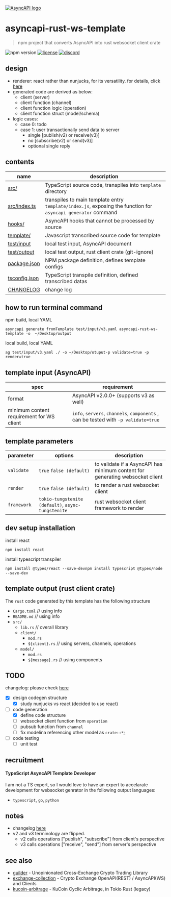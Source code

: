 [![AsyncAPI logo](./assets/logo_banner.png)](https://www.asyncapi.com)

# asyncapi-rust-ws-template
> npm project that converts AsyncAPI into rust websocket client crate 

![npm version](https://img.shields.io/npm/v/asyncapi-rust-ws-template.svg)
[![license](https://img.shields.io/github/license/kanekoshoyu/exchange-collection)](https://github.com/kanekoshoyu/exchange-collection/blob/master/LICENSE)
[![discord](https://img.shields.io/discord/1153997271294283827)](https://discord.gg/q3j5MYdwnm)
## design
- renderer: react rather than nunjucks, for its versatility. for details, click [here](https://www.asyncapi.com/docs/tools/generator/file-templates)
- generated code are derived as below:
  - client (server)
  - client function (channel)
  - client function logic (operation)
  - client function struct (model/schema)
- logic cases:
  - case 0: todo
  - case 1: user transactionally send data to server
    - single [publish(v2) or receive(v3)]
    - no [subscribe(v2) or send(v3)]
    - optional single reply

## contents
| name                            | description                                                                                                   |
| ------------------------------- | ------------------------------------------------------------------------------------------------------------- |
| [src/](/src/)                   | TypeScript source code, transpiles into `template` directory                                                  |
| [src/index.ts](/src/index.ts)   | transpiles to main template entry `template/index.js`, exposing the function for `asyncapi generator` command |
| [hooks/](/hooks/after.js)       | AsyncAPI hooks that cannot be processed by source                                                             |
| [template/](/template/)         | Javascript transcribed source code for template                                                               |
| [test/input](/test/)            | local test input, AsyncAPI document                                                                           |
| [test/output](/test/)           | local test output, rust client crate (git-ignore)                                                             |
| [package.json](/package.json)   | NPM package definition, defines template configs                                                              |
| [tsconfig.json](/tsconfig.json) | TypeScript transpile definition, defined transcribed datas                                                    |
| [CHANGELOG](/CHANGELOG.md)      | change log                                                                                                    |

## how to run terminal command
npm build, local YAML
```
asyncapi generate fromTemplate test/input/v3.yaml asyncapi-rust-ws-template -o  ~/Desktop/output
```
local build, local YAML
```
ag test/input/v3.yaml ./ -o ~/Desktop/otuput-p validate=true -p render=true
```

## template input (AsyncAPI)
| spec                                      | requirement                                                                         |
| ----------------------------------------- | ----------------------------------------------------------------------------------- |
| format                                    | AsyncAPI v2.0.0+ (supports v3 as well)                                              |
| minimum content requirement for WS client | `info`, `servers`, `channels`, `components` , can be tested with `-p validate=true` |


## template parameters
| parameter   | options                                            | description                                                                   |
| ----------- | -------------------------------------------------- | ----------------------------------------------------------------------------- |
| `validate`  | `true` `false (default)`                           | to validate if a AsyncAPI has minimum content for generating websocket client |
| `render`    | `true` `false (default)`                           | to render a rust websocket client                                             |
| `framework` | `tokio-tungstenite (default)`, `async-tungstenite` | rust websocket client framework to render                                     |

## dev setup installation
install react
```
npm install react
```
install typescript transpiler
```
npm install @types/react --save-devnpm install typescript @types/node --save-dev
```

## template output (rust client crate)
The `rust` code generated by this template has the following structure
- `Cargo.toml` // using info
- `README.md` // using info
- `src/`
  - `lib.rs` // overall library
  - `client/`
    - `mod.rs`
    - `${client}.rs` // using servers, channels, operations
  - `model/`
    - `mod.rs`
    - `${message}.rs` // using components

## TODO
changelog: please check [here](./CHANGELOG.md)
- [x] design codegen structure
  - [x] study nunjucks vs react (decided to use react)
- [ ] code generation
  - [x] define code structure
  - [ ] websocket client function from `operation`
  - [ ] pubsub function from `channel`
  - [ ] fix modelina referencing other model as `crate::*`;
- [ ] code testing
  - [ ] unit test

## recruitment
#### TypeScript AsyncAPI Template Developer
I am not a TS expert, so I would love to have an expert to accelarate development for websocket genrator in the following output languages:
- `typescript`, `go`, `python`  

## notes
- changelog [here](./CHANGELOG.md)
- v2 and v3 terminology are flipped. 
  - v2 calls operations ["publish", "subscribe"] from client's perspective
  - v3 calls operations ["receive", "send"] from server's perspective

## see also
- [guilder](https://github.com/kanekoshoyu/guilder) - Unopinionated Cross-Exchange Crypto Trading Library
- [exchange-collection](https://github.com/kanekoshoyu/exchange-collection) - Crypto Exchange OpenAPI(REST) / AsyncAPI(WS) and Clients
- [kucoin-arbitrage](https://github.com/kanekoshoyu/kucoin_arbitrage) - KuCoin Cyclic Arbitrage, in Tokio Rust (legacy)

